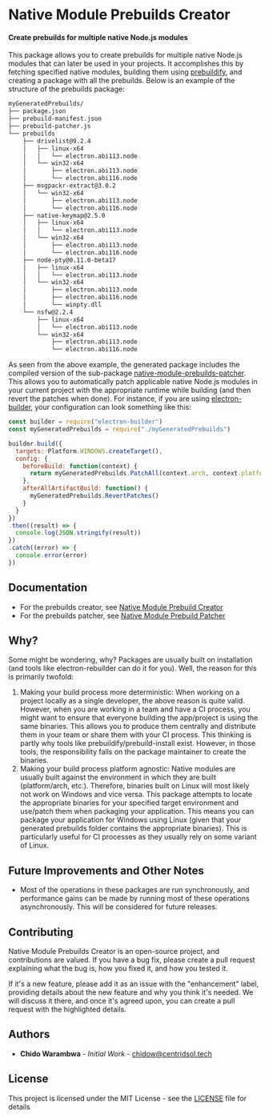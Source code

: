 # Native Module Prebuilds Creator
#### Create prebuilds for multiple native Node.js modules

This package allows you to create prebuilds for multiple native Node.js modules that can later be used in your projects. It accomplishes this by fetching specified native modules, building them using [prebuildify](https://github.com/prebuild/prebuildify), and creating a package with all the prebuilds. Below is an example of the structure of the prebuilds package:

```bash
myGeneratedPrebuilds/
├── package.json
├── prebuild-manifest.json
├── prebuild-patcher.js
└── prebuilds
    ├── drivelist@9.2.4
    │   ├── linux-x64
    │   │   └── electron.abi113.node
    │   └── win32-x64
    │       ├── electron.abi113.node
    │       └── electron.abi116.node
    ├── msgpackr-extract@3.0.2
    │   └── win32-x64
    │       ├── electron.abi113.node
    │       └── electron.abi116.node
    ├── native-keymap@2.5.0
    │   ├── linux-x64
    │   │   └── electron.abi113.node
    │   └── win32-x64
    │       ├── electron.abi113.node
    │       └── electron.abi116.node
    ├── node-pty@0.11.0-beta17
    │   ├── linux-x64
    │   │   └── electron.abi113.node
    │   └── win32-x64
    │       ├── electron.abi113.node
    │       ├── electron.abi116.node
    │       └── winpty.dll
    └── nsfw@2.2.4
        ├── linux-x64
        │   └── electron.abi113.node
        └── win32-x64
            ├── electron.abi113.node
            └── electron.abi116.node
```

As seen from the above example, the generated package includes the compiled version of the sub-package [native-module-prebuilds-patcher](). This allows you to automatically patch applicable native Node.js modules in your current project with the appropriate runtime while building (and then revert the patches when done). For instance, if you are using [electron-builder](https://github.com/electron-userland/electron-builder), your configuration can look something like this:

```javascript
const builder = require("electron-builder")
const myGeneratedPrebuilds = require("./myGeneratedPrebuilds")

builder.build({
  targets: Platform.WINDOWS.createTarget(),
  config: {
    beforeBuild: function(context) {
      return myGeneratedPrebuilds.PatchAll(context.arch, context.platform.nodeName, `electron@${context.electronVersion}`)
    },
    afterAllArtifactBuild: function() {
      myGeneratedPrebuilds.RevertPatches()
    }
  }
})
.then((result) => {
  console.log(JSON.stringify(result))
})
.catch((error) => {
  console.error(error)
})
```

## Documentation

* For the prebuilds creator, see [Native Module Prebuild Creator](https://gitlab.com/centridpub/native-module-prebuilds-creator/-/tree/master/packages/native-modules-prebuilds-patcher)
* For the prebuilds patcher, see [Native Module Prebuild Patcher](https://gitlab.com/centridpub/native-module-prebuilds-creator/-/tree/master/packages/native-modules-prebuilds-creator)

## Why?

Some might be wondering, why? Packages are usually built on installation (and tools like electron-rebuilder can do it for you). Well, the reason for this is primarily twofold:

1. Making your build process more deterministic: When working on a project locally as a single developer, the above reason is quite valid. However, when you are working in a team and have a CI process, you might want to ensure that everyone building the app/project is using the same binaries. This allows you to produce them centrally and distribute them in your team or share them with your CI process. This thinking is partly why tools like prebuildify/prebuild-install exist. However, in those tools, the responsibility falls on the package maintainer to create the binaries.
2. Making your build process platform agnostic: Native modules are usually built against the environment in which they are built (platform/arch, etc.). Therefore, binaries built on Linux will most likely not work on Windows and vice versa. This package attempts to locate the appropriate binaries for your specified target environment and use/patch them when packaging your application. This means you can package your application for Windows using Linux (given that your generated prebuilds folder contains the appropriate binaries). This is particularly useful for CI processes as they usually rely on some variant of Linux.

## Future Improvements and Other Notes

* Most of the operations in these packages are run synchronously, and performance gains can be made by running most of these operations asynchronously. This will be considered for future releases.

## Contributing

Native Module Prebuilds Creator is an open-source project, and contributions are valued. If you have a bug fix, please create a pull request explaining what the bug is, how you fixed it, and how you tested it.

If it's a new feature, please add it as an issue with the "enhancement" label, providing details about the new feature and why you think it's needed. We will discuss it there, and once it's agreed upon, you can create a pull request with the highlighted details.
## Authors

* **Chido Warambwa** - *Initial Work* - [chidow@centridsol.tech](mailto://chidow@centridsol.tech) 
  
## License

This project is licensed under the MIT License - see the [LICENSE](LICENSE) file for details


